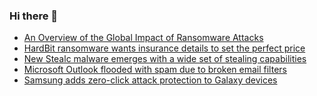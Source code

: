 ### Hi there 👋

<!--START_SECTION:feed-->
* [An Overview of the Global Impact of Ransomware Attacks](https://www.bleepingcomputer.com/news/security/an-overview-of-the-global-impact-of-ransomware-attacks/)
* [HardBit ransomware wants insurance details to set the perfect price](https://www.bleepingcomputer.com/news/security/hardbit-ransomware-wants-insurance-details-to-set-the-perfect-price/)
* [New Stealc malware emerges with a wide set of stealing capabilities](https://www.bleepingcomputer.com/news/security/new-stealc-malware-emerges-with-a-wide-set-of-stealing-capabilities/)
* [Microsoft Outlook flooded with spam due to broken email filters](https://www.bleepingcomputer.com/news/microsoft/microsoft-outlook-flooded-with-spam-due-to-broken-email-filters/)
* [Samsung adds zero-click attack protection to Galaxy devices](https://www.bleepingcomputer.com/news/security/samsung-adds-zero-click-attack-protection-to-galaxy-devices/)
<!--END_SECTION:feed-->

<!--
**frankenk/frankenk** is a ✨ _special_ ✨ repository because its `README.md` (this file) appears on your GitHub profile.

Here are some ideas to get you started:

- 🔭 I’m currently working on ...
- 🌱 I’m currently learning ...
- 👯 I’m looking to collaborate on ...
- 🤔 I’m looking for help with ...
- 💬 Ask me about ...
- 📫 How to reach me: ...
- 😄 Pronouns: ...
- ⚡ Fun fact: ...
-->



